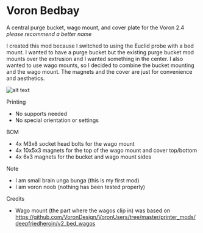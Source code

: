 # Voron Bedbay
A central purge bucket, wago mount, and cover plate for the Voron 2.4
_please recommend a better name_

I created this mod because I switched to using the Euclid probe with a bed mount. I wanted to have a purge bucket but the existing purge bucket mod mounts over the extrusion and I wanted something in the center. I also wanted to use wago mounts, so I decided to combine the bucket mounting and the wago mount. The magnets and the cover are just for convenience and aesthetics.

![alt text](https://media.giphy.com/media/ICmAGDLUbcVwk3xE4B/giphy-downsized.gif)

Printing
* No supports needed
* No special orientation or settings

BOM
* 4x M3x8 socket head bolts for the wago mount
* 4x 10x5x3 magnets for the top of the wago mount and cover top/bottom
* 4x 6x3 magnets for the bucket and wago mount sides

Note
* I am small brain unga bunga (this is my first mod)
* I am voron noob (nothing has been tested properly)

Credits
* Wago mount (the part where the wagos clip in) was based on https://github.com/VoronDesign/VoronUsers/tree/master/printer_mods/deepfriedheroin/v2_bed_wagos
